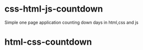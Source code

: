 # css-html-js-countdown
Simple one page application counting down days in html,css and js
# html-css-countdown
